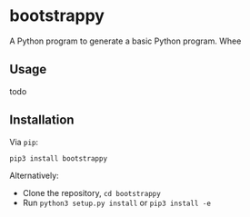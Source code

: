 bootstrappy
=======

A Python program to generate a basic Python program. Whee

Usage
-----

todo

Installation
------------

Via `pip`:

    pip3 install bootstrappy

Alternatively:

 * Clone the repository, `cd bootstrappy`
 * Run `python3 setup.py install` or `pip3 install -e`
